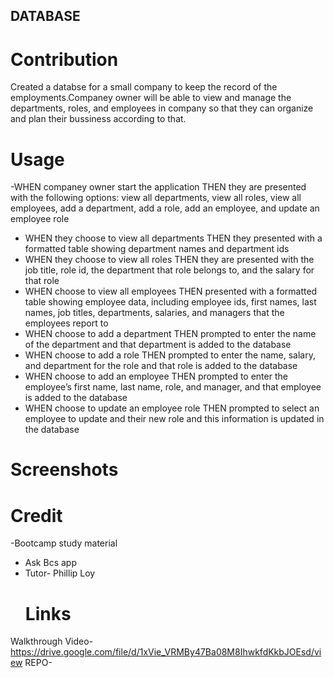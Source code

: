 ## DATABASE

# Contribution
Created a databse for a small company to keep the record of the employments.Companey owner will  be able to view and manage the departments, roles, and employees in company so that they can organize and plan their bussiness according to that.

# Usage
-WHEN companey owner start the application
THEN they are presented with the following options: view all departments, view all roles, view all employees, add a department, add a role, add an employee, and update an employee role
- WHEN they choose to view all departments
THEN they presented with a formatted table showing department names and department ids
- WHEN they choose to view all roles
THEN they are presented with the job title, role id, the department that role belongs to, and the salary for that role
- WHEN choose to view all employees
THEN presented with a formatted table showing employee data, including employee ids, first names, last names, job titles, departments, salaries, and managers that the employees report to
- WHEN choose to add a department
THEN  prompted to enter the name of the department and that department is added to the database
- WHEN  choose to add a role
THEN  prompted to enter the name, salary, and department for the role and that role is added to the database
- WHEN  choose to add an employee
THEN  prompted to enter the employee’s first name, last name, role, and manager, and that employee is added to the database
- WHEN  choose to update an employee role
THEN prompted to select an employee to update and their new role and this information is updated in the database

# Screenshots

# Credit
-Bootcamp study material
- Ask Bcs app
- Tutor- Phillip Loy
  # Links
 Walkthrough Video- https://drive.google.com/file/d/1xVie_VRMBy47Ba08M8IhwkfdKkbJOEsd/view
 REPO- 


